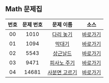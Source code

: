 ## Math 문제집

|번호|문제 번호|문제 이름|소스|
|:-:|:-:|:-:|:-:|
|00|1010|[다리 놓기](https://www.acmicpc.net/problem/1010)|[바로가기](../1010)
|01|1094|[막대기](https://www.acmicpc.net/problem/1094)|[바로가기](../1094)
|02|5543|[상근날드](https://www.acmicpc.net/problem/5543)|[바로가기](../5543)
|03|9471|[피사노 주기](https://www.acmicpc.net/problem/9471)|[바로가기](../9471)
|04|14681|[사분면 고르기](https://www.acmicpc.net/problem/14681)|[바로가기](../14681)

